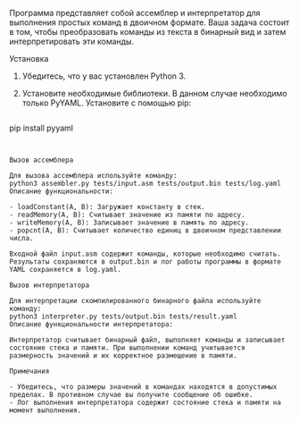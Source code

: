 Программа представляет собой ассемблер и интерпретатор для выполнения простых команд в двоичном формате. Ваша задача состоит в том, чтобы преобразовать команды из текста в бинарный вид и затем интерпретировать эти команды.

Установка

1. Убедитесь, что у вас установлен Python 3.
2. Установите необходимые библиотеки. В данном случае необходимо только PyYAML. Установите с помощью pip:
   
   ```
pip install pyyaml
```

   
Вызов ассемблера

Для вызова ассемблера используйте команду:
python3 assembler.py tests/input.asm tests/output.bin tests/log.yaml
Описание функциональности:

- loadConstant(A, B): Загружает константу в стек.
- readMemory(A, B): Считывает значение из памяти по адресу.
- writeMemory(A, B): Записывает значение в память по адресу.
- popcnt(A, B): Считывает количество единиц в двоичном представлении числа.

Входной файл input.asm содержит команды, которые необходимо считать. Результаты сохраняются в output.bin и лог работы программы в формате YAML сохраняется в log.yaml.

Вызов интерпретатора

Для интерпретации скомпилированного бинарного файла используйте команду:
python3 interpreter.py tests/output.bin tests/result.yaml
Описание функциональности интерпретатора:

Интерпретатор считывает бинарный файл, выполняет команды и записывает состояние стека и памяти. При выполнении команд учитывается размерность значений и их корректное размещение в памяти.

Примечания

- Убедитесь, что размеры значений в командах находятся в допустимых пределах. В противном случае вы получите сообщение об ошибке.
- Лог выполнения интерпретатора содержит состояние стека и памяти на момент выполнения. 
